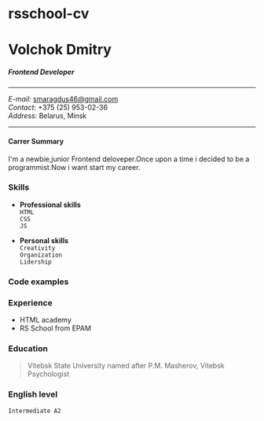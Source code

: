 # rsschool-cv
# Volchok Dmitry 

##### _Frontend Developer_
***********************
_E-mail:_ smaragdus46@gmail.com \
_Contact:_ +375 (25) 953-02-36 \
_Address:_ Belarus, Minsk  
***********************

#### Carrer Summary
 I'm a newbie,junior Frontend deloveper.Once upon a time i decided to be a programmist.Now i want start my career.

### Skills
* __Professional skills__ \
     `HTML` \
     `CSS` \
    `JS`  
    
* __Personal skills__ \
    `Creativity` \
    `Organization` \
    `Lidership` 

### Code examples

### Experience
 - HTML academy 
 - RS School from EPAM  

### Education
>Vitebsk State University named after P.M. Masherov, Vitebsk \
Psychologist 


### English level 
`Intermediate A2`
